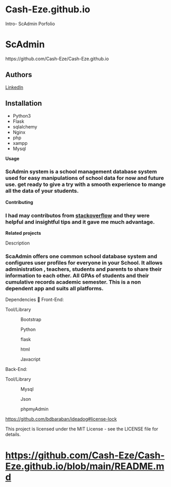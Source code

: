 # Cash-Eze.github.io
Intro- ScAdmin Porfolio
<h1>ScAdmin</h1>
https://github.com/Cash-Eze/Cash-Eze.github.io

<h2>Authors</h2>
<a href="https://www.linkedin.com/in/amos-hiamatsu-508251243/">Linkedln</a>

<p><h2><b>Installation</b></h2></p>
<ul>
  <li>Python3</li>
  <li>Flask</li>
  <li>sqlalchemy</li>
  <li>Nginx</li>
  <li>php</li>
  <li>xampp</li>
  <li>Mysql</li>
</ul>

<p><b>Usage</b></p>
<h3>ScAdmin system is a school management database system used for easy manipulations of school data for now and future use.
get ready to give a try with a smooth experience to mange all the data of your students.</h3> 

<p><b>Contributing</b></p>
<h3>I had may contributos from <a href="stackoverflow.com">stackoverflow</a> and they were helpful and insightful tips and it gave me much advantage.</h3>

<p><b>Related projects</b></p>


<p>Description</p>
<h3>ScaAdmin offers one common school database system and configures user profiles for everyone in your School. It allows administration , teachers, students and parents to share their information to each other. All GPAs of students and their cumulative records academic semester.
This is a non dependent app and suits all platforms.
</h3>


Dependencies 👫
Front-End:

Tool/Library	
<ul>
<ol>Bootstrap</ol> 
<ol>Python</ol> 
 <ol>flask</ol> 
  <ol>html</ol> 
<ol>Javacript</ol>  
</ul>


Back-End:

Tool/Library	
<ul>
<ol>Mysql</ol> 
<ol>Json</ol> 
 <ol>phpmyAdmin</ol> 
    
</ul>

https://github.com/bdbaraban/ideadog#license-lock

<p>This project is licensed under the MIT License - see the LICENSE file for details.</p>


# https://github.com/Cash-Eze/Cash-Eze.github.io/blob/main/README.md
